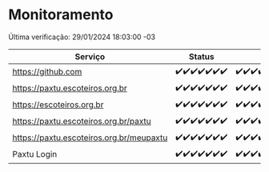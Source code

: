 # Monitoramento

Última verificação: 29/01/2024 18:03:00 -03

|Serviço|Status|Últimas 24h|
|---|---|---|
|https://github.com|<span title="2024-01-22: OK=24">✔️</span><span title="2024-01-23: OK=24">✔️</span><span title="2024-01-24: OK=24">✔️</span><span title="2024-01-25: OK=24">✔️</span><span title="2024-01-26: OK=24">✔️</span><span title="2024-01-27: OK=24">✔️</span><span title="2024-01-28: OK=21">✔️</span>|<span title="28/01/2024 18:05:00 -03 : 200">✔️</span><span title="28/01/2024 19:05:00 -03 : 200">✔️</span><span title="28/01/2024 20:07:00 -03 : 200">✔️</span><span title="28/01/2024 21:29:00 -03 : 200">✔️</span><span title="28/01/2024 22:39:00 -03 : 200">✔️</span><span title="28/01/2024 23:13:00 -03 : 200">✔️</span><span title="29/01/2024 00:06:00 -03 : 200">✔️</span><span title="29/01/2024 01:07:00 -03 : 200">✔️</span><span title="29/01/2024 02:06:00 -03 : 200">✔️</span><span title="29/01/2024 03:08:00 -03 : 200">✔️</span><span title="29/01/2024 04:06:00 -03 : 200">✔️</span><span title="29/01/2024 05:08:00 -03 : 200">✔️</span><span title="29/01/2024 06:07:00 -03 : 200">✔️</span><span title="29/01/2024 07:06:00 -03 : 200">✔️</span><span title="29/01/2024 08:04:00 -03 : 200">✔️</span><span title="29/01/2024 09:10:00 -03 : 200">✔️</span><span title="29/01/2024 10:05:00 -03 : 200">✔️</span><span title="29/01/2024 11:05:00 -03 : 200">✔️</span><span title="29/01/2024 12:06:00 -03 : 200">✔️</span><span title="29/01/2024 13:07:00 -03 : 200">✔️</span><span title="29/01/2024 14:06:00 -03 : 200">✔️</span><span title="29/01/2024 15:07:00 -03 : 200">✔️</span><span title="29/01/2024 16:03:00 -03 : 200">✔️</span><span title="29/01/2024 17:06:00 -03 : 200">✔️</span><span title="29/01/2024 18:03:00 -03 : 200">✔️</span>|
|https://paxtu.escoteiros.org.br|<span title="2024-01-22: OK=24">✔️</span><span title="2024-01-23: OK=24">✔️</span><span title="2024-01-24: OK=24">✔️</span><span title="2024-01-25: OK=24">✔️</span><span title="2024-01-26: OK=24">✔️</span><span title="2024-01-27: OK=24">✔️</span><span title="2024-01-28: OK=21">✔️</span>|<span title="28/01/2024 18:05:00 -03 : 200">✔️</span><span title="28/01/2024 19:05:00 -03 : 200">✔️</span><span title="28/01/2024 20:07:00 -03 : 200">✔️</span><span title="28/01/2024 21:29:00 -03 : 200">✔️</span><span title="28/01/2024 22:39:00 -03 : 200">✔️</span><span title="28/01/2024 23:13:00 -03 : 200">✔️</span><span title="29/01/2024 00:06:00 -03 : 200">✔️</span><span title="29/01/2024 01:07:00 -03 : 200">✔️</span><span title="29/01/2024 02:06:00 -03 : 200">✔️</span><span title="29/01/2024 03:08:00 -03 : 200">✔️</span><span title="29/01/2024 04:06:00 -03 : 200">✔️</span><span title="29/01/2024 05:08:00 -03 : 200">✔️</span><span title="29/01/2024 06:07:00 -03 : 200">✔️</span><span title="29/01/2024 07:06:00 -03 : 200">✔️</span><span title="29/01/2024 08:04:00 -03 : 200">✔️</span><span title="29/01/2024 09:10:00 -03 : 200">✔️</span><span title="29/01/2024 10:05:00 -03 : 200">✔️</span><span title="29/01/2024 11:05:00 -03 : 200">✔️</span><span title="29/01/2024 12:06:00 -03 : 200">✔️</span><span title="29/01/2024 13:07:00 -03 : 200">✔️</span><span title="29/01/2024 14:06:00 -03 : 200">✔️</span><span title="29/01/2024 15:07:00 -03 : 200">✔️</span><span title="29/01/2024 16:03:00 -03 : 200">✔️</span><span title="29/01/2024 17:06:00 -03 : 200">✔️</span><span title="29/01/2024 18:03:00 -03 : 200">✔️</span>|
|https://escoteiros.org.br|<span title="2024-01-22: OK=24">✔️</span><span title="2024-01-23: OK=24">✔️</span><span title="2024-01-24: OK=24">✔️</span><span title="2024-01-25: OK=24">✔️</span><span title="2024-01-26: OK=24">✔️</span><span title="2024-01-27: OK=24">✔️</span><span title="2024-01-28: OK=21">✔️</span>|<span title="28/01/2024 18:05:00 -03 : 200">✔️</span><span title="28/01/2024 19:05:00 -03 : 200">✔️</span><span title="28/01/2024 20:07:00 -03 : 200">✔️</span><span title="28/01/2024 21:30:00 -03 : 200">✔️</span><span title="28/01/2024 22:39:00 -03 : 200">✔️</span><span title="28/01/2024 23:13:00 -03 : 200">✔️</span><span title="29/01/2024 00:06:00 -03 : 200">✔️</span><span title="29/01/2024 01:07:00 -03 : 200">✔️</span><span title="29/01/2024 02:06:00 -03 : 200">✔️</span><span title="29/01/2024 03:08:00 -03 : 200">✔️</span><span title="29/01/2024 04:06:00 -03 : 200">✔️</span><span title="29/01/2024 05:08:00 -03 : 200">✔️</span><span title="29/01/2024 06:07:00 -03 : 200">✔️</span><span title="29/01/2024 07:06:00 -03 : 200">✔️</span><span title="29/01/2024 08:04:00 -03 : 200">✔️</span><span title="29/01/2024 09:10:00 -03 : 200">✔️</span><span title="29/01/2024 10:05:00 -03 : 200">✔️</span><span title="29/01/2024 11:05:00 -03 : 200">✔️</span><span title="29/01/2024 12:06:00 -03 : 200">✔️</span><span title="29/01/2024 13:07:00 -03 : 200">✔️</span><span title="29/01/2024 14:06:00 -03 : 200">✔️</span><span title="29/01/2024 15:07:00 -03 : 200">✔️</span><span title="29/01/2024 16:03:00 -03 : 200">✔️</span><span title="29/01/2024 17:06:00 -03 : 200">✔️</span><span title="29/01/2024 18:03:00 -03 : 200">✔️</span>|
|https://paxtu.escoteiros.org.br/paxtu|<span title="2024-01-22: OK=24">✔️</span><span title="2024-01-23: OK=24">✔️</span><span title="2024-01-24: OK=24">✔️</span><span title="2024-01-25: OK=24">✔️</span><span title="2024-01-26: OK=24">✔️</span><span title="2024-01-27: OK=24">✔️</span><span title="2024-01-28: OK=21">✔️</span>|<span title="28/01/2024 18:05:00 -03 : 200">✔️</span><span title="28/01/2024 19:05:00 -03 : 200">✔️</span><span title="28/01/2024 20:07:00 -03 : 200">✔️</span><span title="28/01/2024 21:30:00 -03 : 200">✔️</span><span title="28/01/2024 22:39:00 -03 : 200">✔️</span><span title="28/01/2024 23:13:00 -03 : 200">✔️</span><span title="29/01/2024 00:06:00 -03 : 200">✔️</span><span title="29/01/2024 01:07:00 -03 : 200">✔️</span><span title="29/01/2024 02:06:00 -03 : 200">✔️</span><span title="29/01/2024 03:08:00 -03 : 200">✔️</span><span title="29/01/2024 04:06:00 -03 : 200">✔️</span><span title="29/01/2024 05:08:00 -03 : 200">✔️</span><span title="29/01/2024 06:07:00 -03 : 200">✔️</span><span title="29/01/2024 07:06:00 -03 : 200">✔️</span><span title="29/01/2024 08:04:00 -03 : 200">✔️</span><span title="29/01/2024 09:11:00 -03 : 200">✔️</span><span title="29/01/2024 10:05:00 -03 : 200">✔️</span><span title="29/01/2024 11:05:00 -03 : 200">✔️</span><span title="29/01/2024 12:06:00 -03 : 200">✔️</span><span title="29/01/2024 13:07:00 -03 : 200">✔️</span><span title="29/01/2024 14:06:00 -03 : 200">✔️</span><span title="29/01/2024 15:07:00 -03 : 200">✔️</span><span title="29/01/2024 16:03:00 -03 : 200">✔️</span><span title="29/01/2024 17:06:00 -03 : 200">✔️</span><span title="29/01/2024 18:03:00 -03 : 200">✔️</span>|
|https://paxtu.escoteiros.org.br/meupaxtu|<span title="2024-01-22: OK=24">✔️</span><span title="2024-01-23: OK=24">✔️</span><span title="2024-01-24: OK=24">✔️</span><span title="2024-01-25: OK=24">✔️</span><span title="2024-01-26: OK=24">✔️</span><span title="2024-01-27: OK=24">✔️</span><span title="2024-01-28: OK=21">✔️</span>|<span title="28/01/2024 18:05:00 -03 : 200">✔️</span><span title="28/01/2024 19:05:00 -03 : 200">✔️</span><span title="28/01/2024 20:07:00 -03 : 200">✔️</span><span title="28/01/2024 21:30:00 -03 : 200">✔️</span><span title="28/01/2024 22:39:00 -03 : 200">✔️</span><span title="28/01/2024 23:13:00 -03 : 200">✔️</span><span title="29/01/2024 00:06:00 -03 : 200">✔️</span><span title="29/01/2024 01:07:00 -03 : 200">✔️</span><span title="29/01/2024 02:06:00 -03 : 200">✔️</span><span title="29/01/2024 03:08:00 -03 : 200">✔️</span><span title="29/01/2024 04:06:00 -03 : 200">✔️</span><span title="29/01/2024 05:08:00 -03 : 200">✔️</span><span title="29/01/2024 06:07:00 -03 : 200">✔️</span><span title="29/01/2024 07:06:00 -03 : 200">✔️</span><span title="29/01/2024 08:04:00 -03 : 200">✔️</span><span title="29/01/2024 09:11:00 -03 : 200">✔️</span><span title="29/01/2024 10:05:00 -03 : 200">✔️</span><span title="29/01/2024 11:05:00 -03 : 200">✔️</span><span title="29/01/2024 12:06:00 -03 : 200">✔️</span><span title="29/01/2024 13:07:00 -03 : 200">✔️</span><span title="29/01/2024 14:06:00 -03 : 200">✔️</span><span title="29/01/2024 15:07:00 -03 : 200">✔️</span><span title="29/01/2024 16:03:00 -03 : 200">✔️</span><span title="29/01/2024 17:06:00 -03 : 200">✔️</span><span title="29/01/2024 18:03:00 -03 : 200">✔️</span>|
|Paxtu Login|<span title="2024-01-22: OK=24">✔️</span><span title="2024-01-23: OK=24">✔️</span><span title="2024-01-24: OK=24">✔️</span><span title="2024-01-25: OK=24">✔️</span><span title="2024-01-26: OK=24">✔️</span><span title="2024-01-27: OK=24">✔️</span><span title="2024-01-28: OK=21">✔️</span>|<span title="28/01/2024 18:05:00 -03 : 200">✔️</span><span title="28/01/2024 19:05:00 -03 : 200">✔️</span><span title="28/01/2024 20:07:00 -03 : 200">✔️</span><span title="28/01/2024 21:30:00 -03 : 200">✔️</span><span title="28/01/2024 22:39:00 -03 : 200">✔️</span><span title="28/01/2024 23:13:00 -03 : 200">✔️</span><span title="29/01/2024 00:06:00 -03 : 200">✔️</span><span title="29/01/2024 01:07:00 -03 : 200">✔️</span><span title="29/01/2024 02:06:00 -03 : 200">✔️</span><span title="29/01/2024 03:08:00 -03 : 200">✔️</span><span title="29/01/2024 04:06:00 -03 : 200">✔️</span><span title="29/01/2024 05:08:00 -03 : 200">✔️</span><span title="29/01/2024 06:07:00 -03 : 200">✔️</span><span title="29/01/2024 07:06:00 -03 : 200">✔️</span><span title="29/01/2024 08:04:00 -03 : 200">✔️</span><span title="29/01/2024 09:11:00 -03 : 200">✔️</span><span title="29/01/2024 10:05:00 -03 : 200">✔️</span><span title="29/01/2024 11:05:00 -03 : 200">✔️</span><span title="29/01/2024 12:06:00 -03 : 200">✔️</span><span title="29/01/2024 13:07:00 -03 : 200">✔️</span><span title="29/01/2024 14:06:00 -03 : 200">✔️</span><span title="29/01/2024 15:07:00 -03 : 200">✔️</span><span title="29/01/2024 16:03:00 -03 : 200">✔️</span><span title="29/01/2024 17:06:00 -03 : 200">✔️</span><span title="29/01/2024 18:03:00 -03 : 200">✔️</span>|
